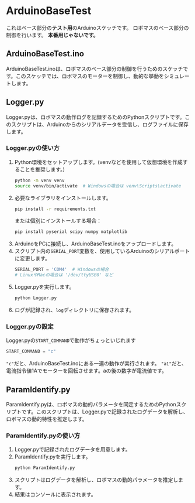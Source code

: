 # ArduinoBaseTest
これはベース部分の**テスト用**のArduinoスケッチです。
ロボマスのベース部分の制御を行います。
**本番用じゃないです。**

## ArduinoBaseTest.ino
ArduinoBaseTest.inoは、ロボマスのベース部分の制御を行うためのスケッチです。このスケッチでは、ロボマスのモーターを制御し、動的な挙動をシミュレートします。

## Logger.py
Logger.pyは、ロボマスの動作ログを記録するためのPythonスクリプトです。このスクリプトは、Arduinoからのシリアルデータを受信し、ログファイルに保存します。

### Logger.pyの使い方
1. Python環境をセットアップします。(venvなどを使用して仮想環境を作成することを推奨します。)
   ```bash
   python -m venv venv
   source venv/bin/activate  # Windowsの場合は venv\Scripts\activate
   ```
2. 必要なライブラリをインストールします。
   ```bash
   pip install -r requirements.txt
   ```
   または個別にインストールする場合：
   ```bash
   pip install pyserial scipy numpy matplotlib
   ```
3. ArduinoをPCに接続し、ArduinoBaseTest.inoをアップロードします。
4. スクリプト内の`SERIAL_PORT`変数を、使用しているArduinoのシリアルポートに変更します。
   ```python
   SERIAL_PORT = 'COM4'  # Windowsの場合
   # LinuxやMacの場合は '/dev/ttyUSB0' など
   ```
5. Logger.pyを実行します。
   ```bash
   python Logger.py
   ```
6. ログが記録され、`log`ディレクトリに保存されます。

### Logger.pyの設定
Logger.pyの`START_COMMAND`で動作がちょっといじれます
```python
START_COMMAND = "c"
```
`"c"`だと、ArduinoBaseTest.inoにある一連の動作が実行されます。
`"a1"`だと、電流指令値1Aでモーターを回転させます。aの後の数字が電流値です。

## ParamIdentify.py
ParamIdentify.pyは、ロボマスの動的パラメータを同定するためのPythonスクリプトです。このスクリプトは、Logger.pyで記録されたログデータを解析し、ロボマスの動的特性を推定します。

### ParamIdentify.pyの使い方
1. Logger.pyで記録されたログデータを用意します。
2. ParamIdentify.pyを実行します。
   ```bash
   python ParamIdentify.py
   ```
3. スクリプトはログデータを解析し、ロボマスの動的パラメータを推定します。
4. 結果はコンソールに表示されます。
